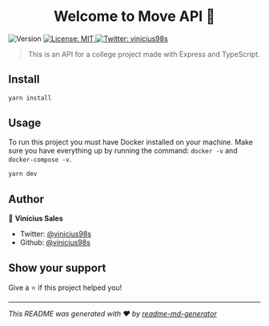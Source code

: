 <h1 align="center">Welcome to Move API 👋</h1>
<p>
  <img alt="Version" src="https://img.shields.io/badge/version-1.0.0-blue.svg?cacheSeconds=2592000" />
  <a href="#" target="_blank">
    <img alt="License: MIT" src="https://img.shields.io/badge/License-MIT-yellow.svg" />
  </a>
  <a href="https://twitter.com/vinicius98s" target="_blank">
    <img alt="Twitter: vinicius98s" src="https://img.shields.io/twitter/follow/vinicius98s.svg?style=social" />
  </a>
</p>

> This is an API for a college project made with Express and TypeScript.

## Install

```sh
yarn install
```

## Usage
To run this project you must have Docker installed on your machine. Make sure you have everything up by running the command: `docker -v` and `docker-compose -v`.

```sh
yarn dev
```

## Author

👤 **Vinícius Sales**

- Twitter: [@vinicius98s](https://twitter.com/vinicius98s)
- Github: [@vinicius98s](https://github.com/vinicius98s)

## Show your support

Give a ⭐️ if this project helped you!

---

_This README was generated with ❤️ by [readme-md-generator](https://github.com/kefranabg/readme-md-generator)_
